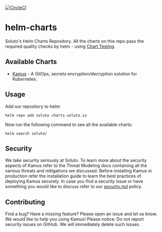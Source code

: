 [![CircleCI](https://circleci.com/gh/Soluto/helm-charts.svg?style=svg)](https://circleci.com/gh/Soluto/helm-charts)

# helm-charts
Soluto's Helm Charts Repository. All the charts on this repo pass the required quality checks by helm - using [Chart Testing](https://github.com/helm/chart-testing).

## Available Charts
* [Kamus](charts/kamus) - A GitOps, secrets encryption/decryption solution for Kubernetes.

## Usage
Add our repository to helm:
```
helm repo add soluto charts.soluto.io
```
Now run the following command to see all the available charts:
```
helm search soluto/
```

## Security
We take security seriously at Soluto. 
To learn more about the security aspects of Kamus refer to the Threat Modeling docs containing all the various threats and mitigations we discussed.
Before installing Kamus in production refer the installation guide to learn the best practices of deploying Kamus securely.
In case you find a security issue or have something you would like to discuss refer to our [security.md](security.md) policy.

## Contributing
Find a bug? Have a missing feature? Please open an issue and let us know. 
We would like to help you using Kamus!
Please notice: Do not report security issues on GitHub. 
We will immediately delete such issues.
